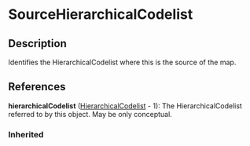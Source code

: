 
# SourceHierarchicalCodelist





## Description

Identifies the HierarchicalCodelist where this is the source of the map.




## References

**hierarchicalCodelist** ([HierarchicalCodelist](../HierarchicalCodelists/HierarchicalCodelist.md) - 1): The HierarchicalCodelist referred to by this object. May be only conceptual.

### Inherited




